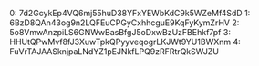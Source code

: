 0: 7d2GcykEp4VQ6mj55huD38YFxYEWbKdC9k5WZeMf4SdD
1: 6BzD8QAn43og9n2LQFEuCPGyCxhhcguE9KqFyKymZrHV 
2: 5o8VmwAnzpiLS6GNWwBasBfgJ5oDxwBzUzFBEhkf7pf
3: HHUtQPwMvf8fJ3XuwTpkQPyyveqogrLKJWt9YU1BWXnm
4: FuVrTAJAASknjpaLNdYZ1pEJNkfLPQ9zRFRtrQkSWJZU